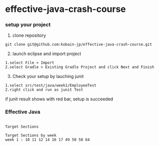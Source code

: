 # effective-java-crash-course

### setup your project

1. clone repository 

```
git clone git@github.com:kobain-jp/effective-java-crash-course.git
```

2. launch eclipse and import project

```
1.select File > Import 
2.select Gradle > Existing Gradle Project and click Next and Finish
```

3. Check your setup by lauching junit

```
1.select src/test/java/week1/EmployeeTest
2.right click and run as junit Test
```

if junit result shows with red bar, setup is succeeded

### Effective Java

```

Target Sections

Target Sections by week
week 1 : 10 11 12 14 16 17 49 50 58 64

```
